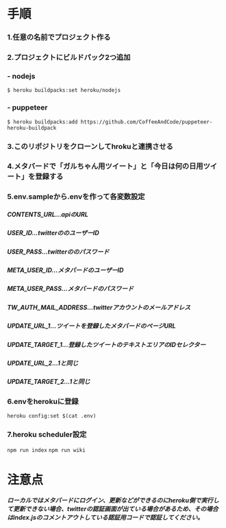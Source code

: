 # 手順

### 1.任意の名前でプロジェクト作る  
### 2.プロジェクトにビルドパック2つ追加
### - nodejs
`$ heroku buildpacks:set heroku/nodejs`
### - puppeteer
`$ heroku buildpacks:add https://github.com/CoffeeAndCode/puppeteer-heroku-buildpack`  
### 3.このリポジトリをクローンしてhrokuと連携させる  
### 4.メタバードで「ガルちゃん用ツイート」と「今日は何の日用ツイート」を登録する  
### 5.env.sampleから.envを作って各変数設定
##### CONTENTS_URL...apiのURL
##### USER_ID...twitterののユーザーID
##### USER_PASS...twitterののパスワード
##### META_USER_ID...メタバードのユーザーID
##### META_USER_PASS...メタバードのパスワード
##### TW_AUTH_MAIL_ADDRESS...twitterアカウントのメールアドレス
##### UPDATE_URL_1...ツイートを登録したメタバードのページURL
##### UPDATE_TARGET_1...登録したツイートのテキストエリアのIDセレクター
##### UPDATE_URL_2...1と同じ
##### UPDATE_TARGET_2...1と同じ  
### 6.envをherokuに登録
`heroku config:set $(cat .env)`  
### 7.heroku scheduler設定
`npm run index`
`npm run wiki`  

# 注意点
##### ローカルではメタバードにログイン、更新などができるのにheroku側で実行して更新できない場合、twitterの認証画面が出ている場合があるため、その場合はindex.jsのコメントアウトしている認証用コードで認証してください。